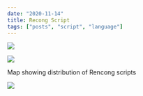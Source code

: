 ```yaml
---
date: "2020-11-14"
title: Recong Script
tags: ["posts", "script", "language"]
---
```


![](https://upload.wikimedia.org/wikipedia/commons/thumb/8/8c/Kerinci_MSS_detail.jpg/320px-Kerinci_MSS_detail.jpg)

![](https://upload.wikimedia.org/wikipedia/en/thumb/4/44/South_Sumatra_Rencong_Scripts_Map.png/220px-South_Sumatra_Rencong_Scripts_Map.png)

Map showing distribution of Rencong scripts

![](https://upload.wikimedia.org/wikipedia/commons/1/15/Kerinci_Rencong_id.png)